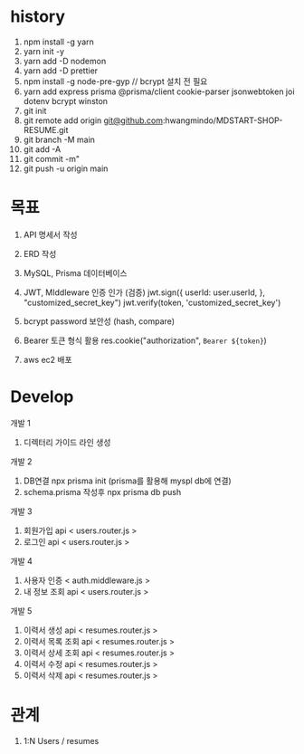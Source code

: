 
# history

1. npm install -g yarn
2. yarn init -y
3. yarn add -D nodemon
4. yarn add -D prettier
5. npm install -g node-pre-gyp // bcrypt 설치 전 필요
6. yarn add express prisma @prisma/client cookie-parser jsonwebtoken joi dotenv bcrypt winston
7. git init
8. git remote add origin git@github.com:hwangmindo/MDSTART-SHOP-RESUME.git
9. git branch -M main
10. git add -A
11. git commit -m"
12. git push -u origin main


# 목표

1. API 명세서 작성
2. ERD 작성
3. MySQL, Prisma 데이터베이스
4. JWT, MIddleware 인증 인가 (검증)
jwt.sign({ userId: user.userId, }, "customized_secret_key")
jwt.verify(token, 'customized_secret_key')

5. bcrypt password 보안성 (hash, compare)
6. Bearer 토큰 형식 활용 
res.cookie("authorization", `Bearer ${token}`)

7. aws ec2 배포


# Develop

개발 1
1. 디렉터리 가이드 라인 생성

개발 2
1. DB연결 npx prisma init (prisma를 활용해 myspl db에 연결)
2. schema.prisma 작성후 npx prisma db push

개발 3
1. 회원가입 api < users.router.js >
2. 로그인 api < users.router.js >

개발 4
1. 사용자 인증 < auth.middleware.js >
2. 내 정보 조회 api < users.router.js >

개발 5
1. 이력서 생성 api < resumes.router.js >
2. 이력서 목록 조회 api < resumes.router.js >
3. 이력서 상세 조회 api < resumes.router.js >
4. 이력서 수정 api < resumes.router.js >
5. 이력서 삭제 api < resumes.router.js >

# 관계

1. 1:N Users / resumes
